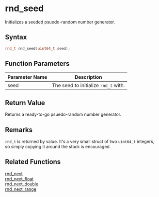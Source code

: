 # rnd_seed

Initializes a seeded psuedo-random number generator.

## Syntax

```cpp
rnd_t rnd_seed(uint64_t seed);
```

## Function Parameters

Parameter Name | Description
--- | ---
seed | The seed to initialize `rnd_t` with.

## Return Value

Returns a ready-to-go psuedo-random number generator.

## Remarks

`rnd_t` is returned by value. It's a very small struct of two `uint64_t` integers, so simply copying it around the stack is encouraged.

## Related Functions

[rnd_next](https://github.com/RandyGaul/cute_framework/blob/master/doc/math/rnd/rnd_next.md)  
[rnd_next_float](https://github.com/RandyGaul/cute_framework/blob/master/doc/math/rnd/rnd_next_float.md)  
[rnd_next_double](https://github.com/RandyGaul/cute_framework/blob/master/doc/math/rnd/rnd_next_double.md)  
[rnd_next_range](https://github.com/RandyGaul/cute_framework/blob/master/doc/math/rnd/rnd_next_range.md)  

